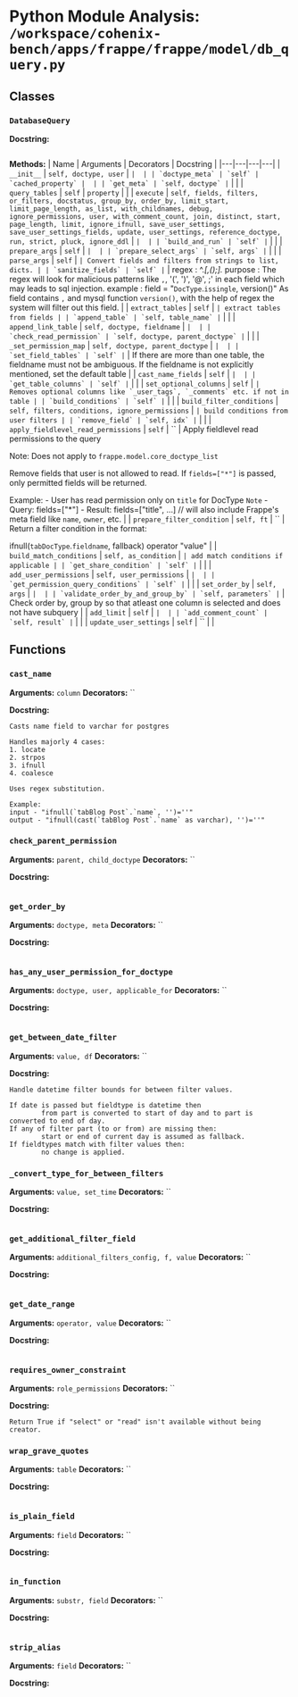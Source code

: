 # Python Module Analysis: `/workspace/cohenix-bench/apps/frappe/frappe/model/db_query.py`

## Classes

### `DatabaseQuery`


**Docstring:**
```

```

**Methods:**
| Name | Arguments | Decorators | Docstring |
|---|---|---|---|
| `__init__` | `self, doctype, user` | `` |  |
| `doctype_meta` | `self` | `cached_property` |  |
| `get_meta` | `self, doctype` | `` |  |
| `query_tables` | `self` | `property` |  |
| `execute` | `self, fields, filters, or_filters, docstatus, group_by, order_by, limit_start, limit_page_length, as_list, with_childnames, debug, ignore_permissions, user, with_comment_count, join, distinct, start, page_length, limit, ignore_ifnull, save_user_settings, save_user_settings_fields, update, user_settings, reference_doctype, run, strict, pluck, ignore_ddl` | `` |  |
| `build_and_run` | `self` | `` |  |
| `prepare_args` | `self` | `` |  |
| `prepare_select_args` | `self, args` | `` |  |
| `parse_args` | `self` | `` | Convert fields and filters from strings to list, dicts. |
| `sanitize_fields` | `self` | `` | regex : ^.*[,();].*
purpose : The regex will look for malicious patterns like `,`, '(', ')', '@', ;' in each
                field which may leads to sql injection.
example :
        field = "`DocType`.`issingle`, version()"
As field contains `,` and mysql function `version()`, with the help of regex
the system will filter out this field. |
| `extract_tables` | `self` | `` | extract tables from fields |
| `append_table` | `self, table_name` | `` |  |
| `append_link_table` | `self, doctype, fieldname` | `` |  |
| `check_read_permission` | `self, doctype, parent_doctype` | `` |  |
| `_set_permission_map` | `self, doctype, parent_doctype` | `` |  |
| `set_field_tables` | `self` | `` | If there are more than one table, the fieldname must not be ambiguous.
If the fieldname is not explicitly mentioned, set the default table |
| `cast_name_fields` | `self` | `` |  |
| `get_table_columns` | `self` | `` |  |
| `set_optional_columns` | `self` | `` | Removes optional columns like `_user_tags`, `_comments` etc. if not in table |
| `build_conditions` | `self` | `` |  |
| `build_filter_conditions` | `self, filters, conditions, ignore_permissions` | `` | build conditions from user filters |
| `remove_field` | `self, idx` | `` |  |
| `apply_fieldlevel_read_permissions` | `self` | `` | Apply fieldlevel read permissions to the query

Note: Does not apply to `frappe.model.core_doctype_list`

Remove fields that user is not allowed to read. If `fields=["*"]` is passed, only permitted fields will
be returned.

Example:
        - User has read permission only on `title` for DocType `Note`
        - Query: fields=["*"]
        - Result: fields=["title", ...] // will also include Frappe's meta field like `name`, `owner`, etc. |
| `prepare_filter_condition` | `self, ft` | `` | Return a filter condition in the format:

ifnull(`tabDocType`.`fieldname`, fallback) operator "value" |
| `build_match_conditions` | `self, as_condition` | `` | add match conditions if applicable |
| `get_share_condition` | `self` | `` |  |
| `add_user_permissions` | `self, user_permissions` | `` |  |
| `get_permission_query_conditions` | `self` | `` |  |
| `set_order_by` | `self, args` | `` |  |
| `validate_order_by_and_group_by` | `self, parameters` | `` | Check order by, group by so that atleast one column is selected and does not have subquery |
| `add_limit` | `self` | `` |  |
| `add_comment_count` | `self, result` | `` |  |
| `update_user_settings` | `self` | `` |  |





## Functions

### `cast_name`
**Arguments:** `column`
**Decorators:** ``

**Docstring:**
```
Casts name field to varchar for postgres

Handles majorly 4 cases:
1. locate
2. strpos
3. ifnull
4. coalesce

Uses regex substitution.

Example:
input - "ifnull(`tabBlog Post`.`name`, '')=''"
output - "ifnull(cast(`tabBlog Post`.`name` as varchar), '')=''" 
```
### `check_parent_permission`
**Arguments:** `parent, child_doctype`
**Decorators:** ``

**Docstring:**
```

```
### `get_order_by`
**Arguments:** `doctype, meta`
**Decorators:** ``

**Docstring:**
```

```
### `has_any_user_permission_for_doctype`
**Arguments:** `doctype, user, applicable_for`
**Decorators:** ``

**Docstring:**
```

```
### `get_between_date_filter`
**Arguments:** `value, df`
**Decorators:** ``

**Docstring:**
```
Handle datetime filter bounds for between filter values.

If date is passed but fieldtype is datetime then
        from part is converted to start of day and to part is converted to end of day.
If any of filter part (to or from) are missing then:
        start or end of current day is assumed as fallback.
If fieldtypes match with filter values then:
        no change is applied.
```
### `_convert_type_for_between_filters`
**Arguments:** `value, set_time`
**Decorators:** ``

**Docstring:**
```

```
### `get_additional_filter_field`
**Arguments:** `additional_filters_config, f, value`
**Decorators:** ``

**Docstring:**
```

```
### `get_date_range`
**Arguments:** `operator, value`
**Decorators:** ``

**Docstring:**
```

```
### `requires_owner_constraint`
**Arguments:** `role_permissions`
**Decorators:** ``

**Docstring:**
```
Return True if "select" or "read" isn't available without being creator.
```
### `wrap_grave_quotes`
**Arguments:** `table`
**Decorators:** ``

**Docstring:**
```

```
### `is_plain_field`
**Arguments:** `field`
**Decorators:** ``

**Docstring:**
```

```
### `in_function`
**Arguments:** `substr, field`
**Decorators:** ``

**Docstring:**
```

```
### `strip_alias`
**Arguments:** `field`
**Decorators:** ``

**Docstring:**
```

```

